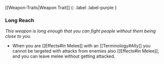 
[[Weapon-Traits|Weapon Trait]]
{: .label .label-purple }

### Long Reach
*This weapon is long enough that you can fight people without them being close to you.*
* When you are [[Effects#In Melee]] with an [[Terminology#Ally]] you cannot be targeted with attacks from enemies also [[Effects#In Melee]], and you can leave melee without getting attacked.